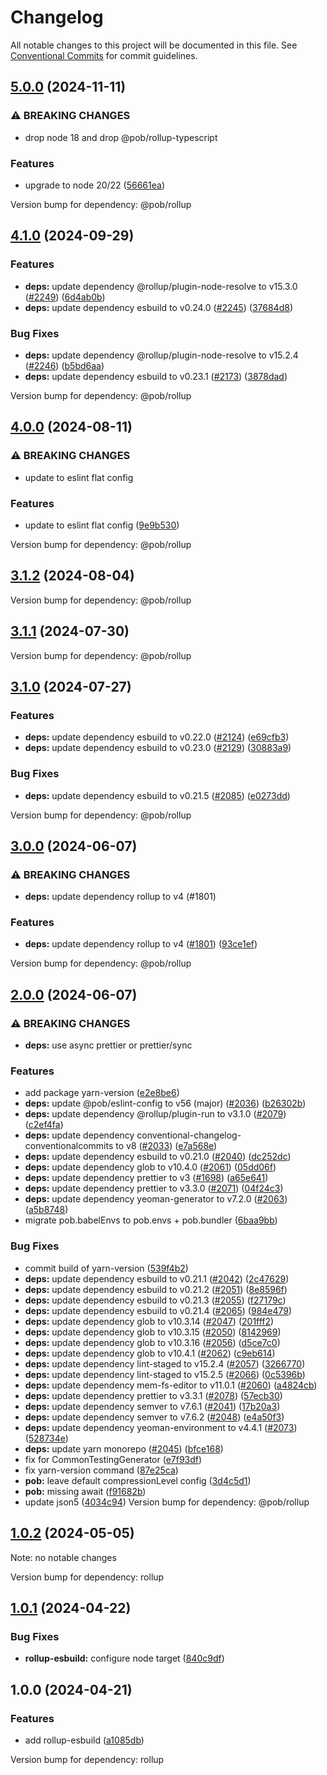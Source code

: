 # Changelog

All notable changes to this project will be documented in this file.
See [Conventional Commits](https://conventionalcommits.org) for commit guidelines.

## [5.0.0](https://github.com/christophehurpeau/pob/compare/@pob/rollup-esbuild@4.1.0...@pob/rollup-esbuild@5.0.0) (2024-11-11)

### ⚠ BREAKING CHANGES

* drop node 18 and drop @pob/rollup-typescript

### Features

* upgrade to node 20/22 ([56661ea](https://github.com/christophehurpeau/pob/commit/56661eafd5bd804ff3b1531be2943bb3cd2e13ce))

Version bump for dependency: @pob/rollup


## [4.1.0](https://github.com/christophehurpeau/pob/compare/@pob/rollup-esbuild@4.0.0...@pob/rollup-esbuild@4.1.0) (2024-09-29)

### Features

* **deps:** update dependency @rollup/plugin-node-resolve to v15.3.0 ([#2249](https://github.com/christophehurpeau/pob/issues/2249)) ([6d4ab0b](https://github.com/christophehurpeau/pob/commit/6d4ab0b4ad635ca689d56a9f8aefebc21cafe616))
* **deps:** update dependency esbuild to v0.24.0 ([#2245](https://github.com/christophehurpeau/pob/issues/2245)) ([37684d8](https://github.com/christophehurpeau/pob/commit/37684d80354653911572482dfd528cfd317a47c2))

### Bug Fixes

* **deps:** update dependency @rollup/plugin-node-resolve to v15.2.4 ([#2246](https://github.com/christophehurpeau/pob/issues/2246)) ([b5bd6aa](https://github.com/christophehurpeau/pob/commit/b5bd6aaf8941313ba63e33bf8441d5d2dd3ad614))
* **deps:** update dependency esbuild to v0.23.1 ([#2173](https://github.com/christophehurpeau/pob/issues/2173)) ([3878dad](https://github.com/christophehurpeau/pob/commit/3878dade35dcf92d75ed56280565e466b7dfb679))

Version bump for dependency: @pob/rollup


## [4.0.0](https://github.com/christophehurpeau/pob/compare/@pob/rollup-esbuild@3.1.2...@pob/rollup-esbuild@4.0.0) (2024-08-11)

### ⚠ BREAKING CHANGES

* update to eslint flat config

### Features

* update to eslint flat config ([9e9b530](https://github.com/christophehurpeau/pob/commit/9e9b530e1c89ad4f0fafa1af8f4a13816544f16c))

Version bump for dependency: @pob/rollup


## [3.1.2](https://github.com/christophehurpeau/pob/compare/@pob/rollup-esbuild@3.1.1...@pob/rollup-esbuild@3.1.2) (2024-08-04)

Version bump for dependency: @pob/rollup


## [3.1.1](https://github.com/christophehurpeau/pob/compare/@pob/rollup-esbuild@3.1.0...@pob/rollup-esbuild@3.1.1) (2024-07-30)

Version bump for dependency: @pob/rollup


## [3.1.0](https://github.com/christophehurpeau/pob/compare/@pob/rollup-esbuild@3.0.0...@pob/rollup-esbuild@3.1.0) (2024-07-27)

### Features

* **deps:** update dependency esbuild to v0.22.0 ([#2124](https://github.com/christophehurpeau/pob/issues/2124)) ([e69cfb3](https://github.com/christophehurpeau/pob/commit/e69cfb3ea32ff2f49894959e09d5573cb77ae301))
* **deps:** update dependency esbuild to v0.23.0 ([#2129](https://github.com/christophehurpeau/pob/issues/2129)) ([30883a9](https://github.com/christophehurpeau/pob/commit/30883a9a8ebd8268a14f822569ecf5a8c27f1f53))

### Bug Fixes

* **deps:** update dependency esbuild to v0.21.5 ([#2085](https://github.com/christophehurpeau/pob/issues/2085)) ([e0273dd](https://github.com/christophehurpeau/pob/commit/e0273ddd0048c926c8debeb578b4a8732a119e91))

Version bump for dependency: @pob/rollup


## [3.0.0](https://github.com/christophehurpeau/pob/compare/@pob/rollup-esbuild@2.0.0...@pob/rollup-esbuild@3.0.0) (2024-06-07)

### ⚠ BREAKING CHANGES

* **deps:** update dependency rollup to v4 (#1801)

### Features

* **deps:** update dependency rollup to v4 ([#1801](https://github.com/christophehurpeau/pob/issues/1801)) ([93ce1ef](https://github.com/christophehurpeau/pob/commit/93ce1ef6a83a37e1482b1f7f58723a76872bed4f))

Version bump for dependency: @pob/rollup


## [2.0.0](https://github.com/christophehurpeau/pob/compare/@pob/rollup-esbuild@1.0.2...@pob/rollup-esbuild@2.0.0) (2024-06-07)

### ⚠ BREAKING CHANGES

* **deps:** use async prettier or prettier/sync 

### Features

* add package yarn-version ([e2e8be6](https://github.com/christophehurpeau/pob/commit/e2e8be65fd50f9084c519fd07503748a1d970509))
* **deps:** update @pob/eslint-config to v56 (major) ([#2036](https://github.com/christophehurpeau/pob/issues/2036)) ([b26302b](https://github.com/christophehurpeau/pob/commit/b26302bd6dbf9bf4da2e97238c59ae80282ad9a4))
* **deps:** update dependency @rollup/plugin-run to v3.1.0 ([#2079](https://github.com/christophehurpeau/pob/issues/2079)) ([c2ef4fa](https://github.com/christophehurpeau/pob/commit/c2ef4fa22322952dcb626a5d99bc16e141684cd0))
* **deps:** update dependency conventional-changelog-conventionalcommits to v8 ([#2033](https://github.com/christophehurpeau/pob/issues/2033)) ([e7a568e](https://github.com/christophehurpeau/pob/commit/e7a568e4fabea00955bc6f005d85088f947f58cb))
* **deps:** update dependency esbuild to v0.21.0 ([#2040](https://github.com/christophehurpeau/pob/issues/2040)) ([dc252dc](https://github.com/christophehurpeau/pob/commit/dc252dc815dd450e2687e3f5784c3604bcfbab3c))
* **deps:** update dependency glob to v10.4.0 ([#2061](https://github.com/christophehurpeau/pob/issues/2061)) ([05dd06f](https://github.com/christophehurpeau/pob/commit/05dd06f1fb51d3cff0b95d6457fb9060d5d2db29))
* **deps:** update dependency prettier to v3 ([#1698](https://github.com/christophehurpeau/pob/issues/1698)) ([a65e641](https://github.com/christophehurpeau/pob/commit/a65e6418d4b80680b753a773b02925603df8ea12))
* **deps:** update dependency prettier to v3.3.0 ([#2071](https://github.com/christophehurpeau/pob/issues/2071)) ([04f24c3](https://github.com/christophehurpeau/pob/commit/04f24c33fcab0472cc830675696c219ee5ba14f9))
* **deps:** update dependency yeoman-generator to v7.2.0 ([#2063](https://github.com/christophehurpeau/pob/issues/2063)) ([a5b8748](https://github.com/christophehurpeau/pob/commit/a5b8748fecedff6291475656672feb1766c60e5f))
* migrate pob.babelEnvs to pob.envs + pob.bundler ([6baa9bb](https://github.com/christophehurpeau/pob/commit/6baa9bb986a1321beefcf9de3de566c285e548d1))

### Bug Fixes

* commit build of yarn-version ([539f4b2](https://github.com/christophehurpeau/pob/commit/539f4b2e12d8df4dc5cec272a24343721f4d2bdb))
* **deps:** update dependency esbuild to v0.21.1 ([#2042](https://github.com/christophehurpeau/pob/issues/2042)) ([2c47629](https://github.com/christophehurpeau/pob/commit/2c476296d1ecabaf272461df0901786bcea07aab))
* **deps:** update dependency esbuild to v0.21.2 ([#2051](https://github.com/christophehurpeau/pob/issues/2051)) ([8e8596f](https://github.com/christophehurpeau/pob/commit/8e8596f11350ee7e152ebec5603295edea8e6da7))
* **deps:** update dependency esbuild to v0.21.3 ([#2055](https://github.com/christophehurpeau/pob/issues/2055)) ([f27179c](https://github.com/christophehurpeau/pob/commit/f27179c5d6f4259a2885ee9097cf857b73849cef))
* **deps:** update dependency esbuild to v0.21.4 ([#2065](https://github.com/christophehurpeau/pob/issues/2065)) ([984e479](https://github.com/christophehurpeau/pob/commit/984e479c1958c224bc584936c13908578563e29d))
* **deps:** update dependency glob to v10.3.14 ([#2047](https://github.com/christophehurpeau/pob/issues/2047)) ([201fff2](https://github.com/christophehurpeau/pob/commit/201fff2e3def4a8c7344af403464e7bf16eb44bc))
* **deps:** update dependency glob to v10.3.15 ([#2050](https://github.com/christophehurpeau/pob/issues/2050)) ([8142969](https://github.com/christophehurpeau/pob/commit/8142969c29cda5fb5f8cf924522fd719ac0278d7))
* **deps:** update dependency glob to v10.3.16 ([#2056](https://github.com/christophehurpeau/pob/issues/2056)) ([d5ce7c0](https://github.com/christophehurpeau/pob/commit/d5ce7c0922a93a188250eb5e6a5eb8b14ac76630))
* **deps:** update dependency glob to v10.4.1 ([#2062](https://github.com/christophehurpeau/pob/issues/2062)) ([c9eb614](https://github.com/christophehurpeau/pob/commit/c9eb614f8b0906bf4757bb21ed2bed570dbf55c4))
* **deps:** update dependency lint-staged to v15.2.4 ([#2057](https://github.com/christophehurpeau/pob/issues/2057)) ([3266770](https://github.com/christophehurpeau/pob/commit/3266770fc90c82ccc25cd0bce67106063cf38b51))
* **deps:** update dependency lint-staged to v15.2.5 ([#2066](https://github.com/christophehurpeau/pob/issues/2066)) ([0c5396b](https://github.com/christophehurpeau/pob/commit/0c5396b73c9a99e37964c9752f2f55b4079f888e))
* **deps:** update dependency mem-fs-editor to v11.0.1 ([#2060](https://github.com/christophehurpeau/pob/issues/2060)) ([a4824cb](https://github.com/christophehurpeau/pob/commit/a4824cb89b8d94846ac7eb4ca062a500cadcc606))
* **deps:** update dependency prettier to v3.3.1 ([#2078](https://github.com/christophehurpeau/pob/issues/2078)) ([57ecb30](https://github.com/christophehurpeau/pob/commit/57ecb301bc6dded8e9063c1e3afc9f6f04d023b1))
* **deps:** update dependency semver to v7.6.1 ([#2041](https://github.com/christophehurpeau/pob/issues/2041)) ([17b20a3](https://github.com/christophehurpeau/pob/commit/17b20a3a352e4fbcda88d2e43938a8dbafe0667c))
* **deps:** update dependency semver to v7.6.2 ([#2048](https://github.com/christophehurpeau/pob/issues/2048)) ([e4a50f3](https://github.com/christophehurpeau/pob/commit/e4a50f3c11b87306ed30ec0cbcdd8f6f23a4ac75))
* **deps:** update dependency yeoman-environment to v4.4.1 ([#2073](https://github.com/christophehurpeau/pob/issues/2073)) ([528734e](https://github.com/christophehurpeau/pob/commit/528734e27f1f0b59ab5f5d87ff98e95385168b72))
* **deps:** update yarn monorepo ([#2045](https://github.com/christophehurpeau/pob/issues/2045)) ([bfce168](https://github.com/christophehurpeau/pob/commit/bfce1680e6df15f6a57e83fefc39e1257bf8f6e3))
* fix for CommonTestingGenerator ([e7f93df](https://github.com/christophehurpeau/pob/commit/e7f93df65007fe8a6e5faac6fd3d796adf6d3233))
* fix yarn-version command ([87e25ca](https://github.com/christophehurpeau/pob/commit/87e25cae86d3730f14e50e6370efe69bd2e21814))
* **pob:** leave default compressionLevel config ([3d4c5d1](https://github.com/christophehurpeau/pob/commit/3d4c5d1e92ec1194dec99e768c2743e085c1fa94))
* **pob:** missing await ([f91682b](https://github.com/christophehurpeau/pob/commit/f91682b72016733065d7d505c6be5d4fddad25d8))
* update json5 ([4034c94](https://github.com/christophehurpeau/pob/commit/4034c947a1111021ee037144cefbee0cd39b9d33))
Version bump for dependency: @pob/rollup


## [1.0.2](https://github.com/christophehurpeau/pob/compare/@pob/rollup-esbuild@1.0.1...@pob/rollup-esbuild@1.0.2) (2024-05-05)

Note: no notable changes

Version bump for dependency: rollup


## [1.0.1](https://github.com/christophehurpeau/pob/compare/@pob/rollup-esbuild@1.0.0...@pob/rollup-esbuild@1.0.1) (2024-04-22)


### Bug Fixes

* **rollup-esbuild:** configure node target ([840c9df](https://github.com/christophehurpeau/pob/commit/840c9df8b0d07e5624494661884f559aee70e4db))




## 1.0.0 (2024-04-21)


### Features

* add rollup-esbuild ([a1085db](https://github.com/christophehurpeau/pob/commit/a1085dbe6ea69767596dd46813044b96fbf713dd))

Version bump for dependency: rollup


